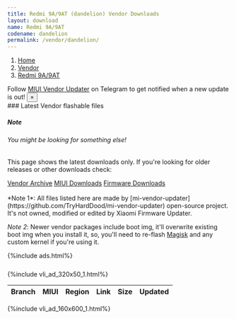 ```yaml
---
title: Redmi 9A/9AT (dandelion) Vendor Downloads
layout: download
name: Redmi 9A/9AT
codename: dandelion
permalink: /vendor/dandelion/
---
```

<nav aria-label="breadcrumb">
    <ol class="breadcrumb">
        <li class="breadcrumb-item"><a href="/">Home</a></li>
        <li class="breadcrumb-item"><a href="/vendor/">Vendor</a></li>
        <li class="breadcrumb-item active" aria-current="page"><a href="/vendor/dandelion/">Redmi 9A/9AT</a></li>
    </ol>
</nav>
<div class="alert alert-primary alert-dismissible fade show" role="alert">
    Follow <a href="https://t.me/MIUIVendorUpdater" class="alert-link">MIUI Vendor Updater</a> on Telegram to get notified when a new update is out!
    <button type="button" class="close" data-dismiss="alert" aria-label="Close">
        <span aria-hidden="true">&times;</span>
    </button>
</div>
### Latest Vendor flashable files
<div class="card">
  <div class="card-body">
    <h5 class="card-title">Note</h5>
    <h6 class="card-subtitle mb-2 text-muted">You might be looking for something else!</h6>
    <p class="card-text">This page shows the latest downloads only.
     If you're looking for older releases or other downloads check:</p>
    <a href="/archive/vendor/dandelion/" class="card-link">Vendor Archive</a>
    <a href="/miui/dandelion/" class="card-link">MIUI Downloads</a>
    <a href="/firmware/dandelion/" class="card-link">Firmware Downloads</a>
  </div>
</div>

<br/>
*Note 1*: All files listed here are made by [mi-vendor-updater](https://github.com/TryHardDood/mi-vendor-updater) open-source project. It's not owned, modified or edited by Xiaomi Firmware Updater.

*Note 2*: Newer vendor packages include boot img, it'll overwrite existing boot img when you install it, so, you'll need to re-flash [Magisk](https://github.com/topjohnwu/magisk) and any custom kernel if you're using it.

{%include ads.html%}
<div class="row justify-content-center">
    <div class="col-10">
        <div class="table-responsive-md" style="margin-top: 25px;">
            {%include vli_ad_320x50_1.html%}
            <table id="vendor" class="display dt-responsive nowrap compact table table-striped table-hover table-sm">
                <thead class="thead-dark">
                    <tr>
                        <th data-ref="branch">Branch</th>
                        <th data-ref="miui">MIUI</th>
                        <th data-ref="region">Region</th>
                        <th data-ref="link">Link</th>
                        <th data-ref="size">Size</th>
                        <th data-ref="updated">Updated</th>
                    </tr>
                </thead>
                <script>loadVendorDownloads('dandelion', 'latest')</script>
            </table>
        </div>
    </div>
    {%include vli_ad_160x600_1.html%}
</div>
